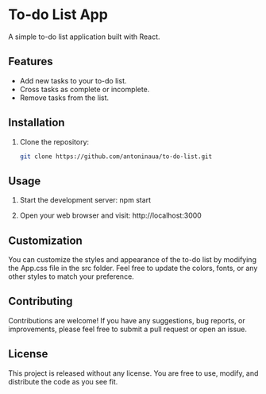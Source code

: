# To-do List App

A simple to-do list application built with React.

## Features

- Add new tasks to your to-do list.
- Cross tasks as complete or incomplete.
- Remove tasks from the list.

## Installation

1. Clone the repository:
   ```bash
   git clone https://github.com/antoninaua/to-do-list.git

## Usage

1. Start the development server:
   npm start

2. Open your web browser and visit:
   http://localhost:3000

## Customization

You can customize the styles and appearance of the to-do list by modifying the App.css file in the src folder. 
Feel free to update the colors, fonts, or any other styles to match your preference.

## Contributing
Contributions are welcome! If you have any suggestions, bug reports, or improvements, please feel free to submit a pull request or open an issue.

## License

This project is released without any license. You are free to use, modify, and distribute the code as you see fit.
